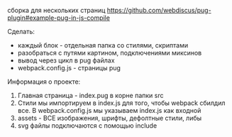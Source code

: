 сборка для нескольких страниц https://github.com/webdiscus/pug-plugin#example-pug-in-js-compile

Сделать:

- каждый блок - отдельная папка со стилями, скриптами
- разобраться с путями картином, подключениями миксинов
- вывод через цикл в pug файлах
- webpack.config.js - страницы pug

Информация о проекте:

1. Главная страница - index.pug в корне папки src
2. Стили мы импортируем в index.js для того, чтобы webpack сбилдил все. В webpack.config.js мы указываем index.js как входной
3. assets - ВСЕ изображения, шрифты, дефолтные стили, либы
4. svg файлы подключаются с помощью include
